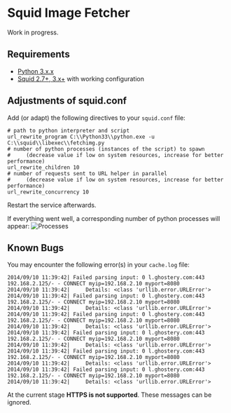 Squid Image Fetcher
===================
Work in progress.

Requirements
------------
 * [Python 3.x.x](https://www.python.org/download/releases/3.3.0/)
 * [Squid 2.7+, 3.x+](http://wiki.squid-cache.org/SquidFaq/BinaryPackages) with working configuration

Adjustments of squid.conf
-----------------
Add (or adapt) the following directives to your `squid.conf` file:
```
# path to python interpreter and script
url_rewrite_program C:\\Python33\\python.exe -u C:\\squid\\libexec\\fetchimg.py
# number of python processes (instances of the script) to spawn
#     (decrease value if low on system resources, increase for better performance)
url_rewrite_children 10
# number of requests sent to URL helper in parallel
#     (decrease value if low on system resources, increase for better performance)
url_rewrite_concurrency 10
```
Restart the service afterwards.

If everything went well, a corresponding number of python processes will appear:
![Processes](http://content.screencast.com/users/Nefarius/folders/Snagit/media/7cda4a46-f429-4c9e-a486-55985b926ed9/09.09.2014-22.36.png)

Known Bugs
----------
You may encounter the following error(s) in your `cache.log` file:
```
2014/09/10 11:39:42| Failed parsing input: 0 l.ghostery.com:443 192.168.2.125/- - CONNECT myip=192.168.2.10 myport=8080
2014/09/10 11:39:42|     Details: <class 'urllib.error.URLError'>
2014/09/10 11:39:42| Failed parsing input: 0 l.ghostery.com:443 192.168.2.125/- - CONNECT myip=192.168.2.10 myport=8080
2014/09/10 11:39:42|     Details: <class 'urllib.error.URLError'>
2014/09/10 11:39:42| Failed parsing input: 0 l.ghostery.com:443 192.168.2.125/- - CONNECT myip=192.168.2.10 myport=8080
2014/09/10 11:39:42|     Details: <class 'urllib.error.URLError'>
2014/09/10 11:39:42| Failed parsing input: 0 l.ghostery.com:443 192.168.2.125/- - CONNECT myip=192.168.2.10 myport=8080
2014/09/10 11:39:42|     Details: <class 'urllib.error.URLError'>
2014/09/10 11:39:42| Failed parsing input: 0 l.ghostery.com:443 192.168.2.125/- - CONNECT myip=192.168.2.10 myport=8080
2014/09/10 11:39:42|     Details: <class 'urllib.error.URLError'>
2014/09/10 11:39:42| Failed parsing input: 0 l.ghostery.com:443 192.168.2.125/- - CONNECT myip=192.168.2.10 myport=8080
2014/09/10 11:39:42|     Details: <class 'urllib.error.URLError'>
```
At the current stage **HTTPS is not supported**. These messages can be ignored.
